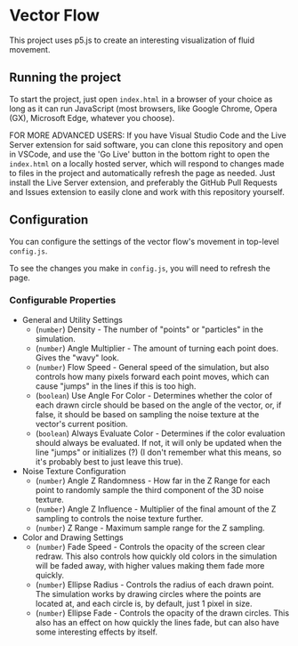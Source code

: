 # Vector Flow

This project uses p5.js to create an interesting visualization of fluid movement.

## Running the project
To start the project, just open `index.html` in a browser of your choice as long as it can run JavaScript (most browsers, like Google Chrome, Opera (GX), Microsoft Edge, whatever you choose).

FOR MORE ADVANCED USERS:
If you have Visual Studio Code and the Live Server extension for said software, you can clone this repository and open in VSCode, and use the 'Go Live' button in the bottom right to open the `index.html` on a locally hosted server, which will respond to changes made to files in the project and automatically refresh the page as needed. Just install the Live Server extension, and preferably the GitHub Pull Requests and Issues extension to easily clone and work with this repository yourself.

## Configuration

You can configure the settings of the vector flow's movement in top-level `config.js`.

To see the changes you make in `config.js`, you will need to refresh the page.

### Configurable Properties

* General and Utility Settings
    * (`number`) Density - The number of "points" or "particles" in the simulation.
    * (`number`) Angle Multiplier - The amount of turning each point does. Gives the "wavy" look.
    * (`number`) Flow Speed - General speed of the simulation, but also controls how many pixels forward each point moves, which can cause "jumps" in the lines if this is too high.
    * (`boolean`) Use Angle For Color - Determines whether the color of each drawn circle should be based on the angle of the vector, or, if false, it should be based on sampling the noise texture at the vector's current position.
    * (`boolean`) Always Evaluate Color - Determines if the color evaluation should always be evaluated. If not, it will only be updated when the line "jumps" or initializes (?) (I don't remember what this means, so it's probably best to just leave this true).
* Noise Texture Configuration
    * (`number`) Angle Z Randomness - How far in the Z Range for each point to randomly sample the third component of the 3D noise texture.
    * (`number`) Angle Z Influence - Multiplier of the final amount of the Z sampling to controls the noise texture further.
    * (`number`) Z Range - Maximum sample range for the Z sampling.
* Color and Drawing Settings
    * (`number`) Fade Speed - Controls the opacity of the screen clear redraw. This also controls how quickly old colors in the simulation will be faded away, with higher values making them fade more quickly.
    * (`number`) Ellipse Radius - Controls the radius of each drawn point. The simulation works by drawing circles where the points are located at, and each circle is, by default, just 1 pixel in size.
    * (`number`) Ellipse Fade - Controls the opacity of the drawn circles. This also has an effect on how quickly the lines fade, but can also have some interesting effects by itself.